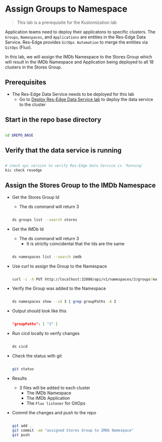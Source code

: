 # Assign Groups to Namespace

> This lab is a prerequisite for the Kustomization lab

Application teams need to deploy their applicatons to specific clusters. The `Groups`, `Namespaces`, and `Applications` are entities in the Res-Edge Data Service. Res-Edge provides `GitOps Automation` to merge the entities via `GitOps` (Flux).

In this lab, we will assign the IMDb Namespace to the Stores Group which will result in the IMDb Namespace and Application being deployed to all 18 clusters in the Stores Group.

## Prerequisites

- The Res-Edge Data Service needs to be deployed for this lab
  - Go to [Deploy Res-Edge Data Service lab](../deploy-res-edge/README.md#inner-loop-with-res-edge) to deploy the data service to the cluster

## Start in the repo base directory

  ```bash

  cd $REPO_BASE

  ```

## Verify that the data service is running

  ```bash

  # check api version to verify Res-Edge Data Service is `Running`
  kic check resedge

  ```

## Assign the Stores Group to the IMDb Namespace

- Get the Stores Group Id
  - The ds command will return 3

  ```bash

  ds groups list --search stores

  ```

- Get the IMDb Id
  - The ds command will return 3
    - It is strictly coincidental that the Ids are the same

  ```bash

  ds namespaces list --search imdb

  ```

- Use curl to assign the Group to the Namespace

  ```bash

  curl -i -X PUT http://localhost:32080/api/v1/namespaces/3/groups?expression=/g/stores

  ```

- Verify the Group was added to the Namespace

  ```bash

  ds namespaces show --id 3 | grep groupPaths -A 2

  ```

- Output should look like this

  ```json

  "groupPaths": [ "3" ]

  ```

- Run cicd locally to verify changes

  ```bash

  ds cicd

  ```

- Check the status with git

  ```bash

  git status

  ```

- Results
  - 3 files will be added to each cluster
    - The IMDb Namespace
    - The IMDb Application
    - The `Flux listener` for GitOps

- Commit the changes and push to the repo

  ```bash

  git add .
  git commit -am "assigned Stores Group to IMDb Namespace"
  git push

  ```
